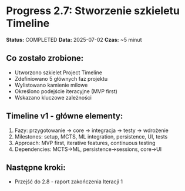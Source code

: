 # Progress 2.7: Stworzenie szkieletu Timeline

**Status:** COMPLETED
**Data:** 2025-07-02
**Czas:** ~5 minut

## Co zostało zrobione:
- Utworzono szkielet Project Timeline
- Zdefiniowano 5 głównych faz projektu
- Wylistowano kamienie milowe
- Określono podejście iteracyjne (MVP first)
- Wskazano kluczowe zależności

## Timeline v1 - główne elementy:
1. Fazy: przygotowanie → core → integracja → testy → wdrożenie
2. Milestones: setup, MCTS, ML integration, persistence, UI, tests
3. Approach: MVP first, iterative features, continuous testing
4. Dependencies: MCTS→ML, persistence→sessions, core→UI

## Następne kroki:
- Przejść do 2.8 - raport zakończenia Iteracji 1